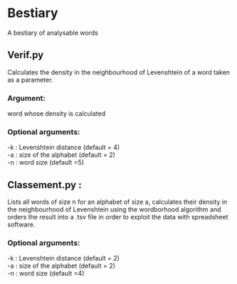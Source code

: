 # Bestiary
A bestiary of analysable words

## Verif.py
Calculates the density in the neighbourhood of Levenshtein of a word taken as a parameter.

### Argument:
word whose density is calculated

### Optional arguments:
-k : Levenshtein distance (default = 4)  
-a : size of the alphabet (default = 2)  
-n : word size (default =5)  

## Classement.py :
Lists all words of size n for an alphabet of size a, calculates their density in the neighbourhood of Levenshtein using the wordborhood algorithm and orders the result into a .tsv file in order to exploit the data with spreadsheet software.

### Optional arguments:
-k : Levenshtein distance (default = 2)   
-a : size of the alphabet (default = 2)  
-n : word size (default =4)  
